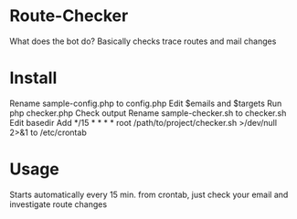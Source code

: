 Route-Checker
============
What does the bot do?
Basically checks trace routes and mail changes

Install
=======
Rename sample-config.php to config.php
Edit $emails and $targets
Run php checker.php
Check output
Rename sample-checker.sh to checker.sh
Edit basedir
Add */15 * * * * root /path/to/project/checker.sh >/dev/null 2>&1 to /etc/crontab

Usage
=====
Starts automatically every 15 min. from crontab, just check your email and investigate route changes 

